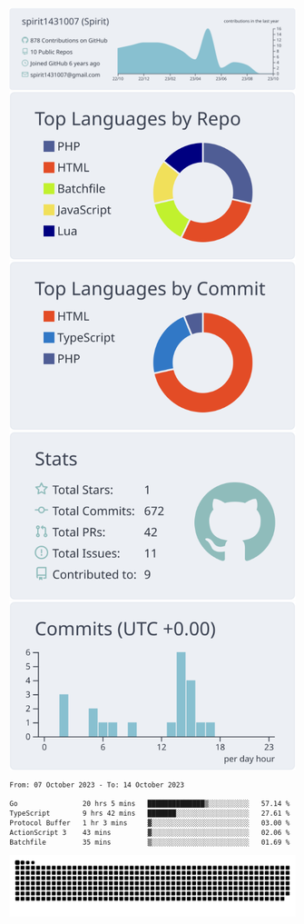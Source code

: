 [![](https://raw.githubusercontent.com/spirit1431007/spirit1431007/master/profile-summary-card-output/nord_bright/0-profile-details.svg)](https://git.io/spiritx)
[![](https://raw.githubusercontent.com/spirit1431007/spirit1431007/master/profile-summary-card-output/nord_bright/1-repos-per-language.svg)](https://git.io/spiritx) [![](https://raw.githubusercontent.com/spirit1431007/spirit1431007/master/profile-summary-card-output/nord_bright/2-most-commit-language.svg)](https://git.io/spiritx)
[![](https://raw.githubusercontent.com/spirit1431007/spirit1431007/master/profile-summary-card-output/nord_bright/3-stats.svg)](https://git.io/spiritx) [![](https://raw.githubusercontent.com/spirit1431007/spirit1431007/master/profile-summary-card-output/nord_bright/4-productive-time.svg)](https://git.io/spiritx)

<!--START_SECTION:waka-->

```txt
From: 07 October 2023 - To: 14 October 2023

Go                20 hrs 5 mins   ██████████████▒░░░░░░░░░░   57.14 %
TypeScript        9 hrs 42 mins   ███████░░░░░░░░░░░░░░░░░░   27.61 %
Protocol Buffer   1 hr 3 mins     ▓░░░░░░░░░░░░░░░░░░░░░░░░   03.00 %
ActionScript 3    43 mins         ▓░░░░░░░░░░░░░░░░░░░░░░░░   02.06 %
Batchfile         35 mins         ▒░░░░░░░░░░░░░░░░░░░░░░░░   01.69 %
```

<!--END_SECTION:waka-->

![contribution](https://github.com/spirit1431007/spirit1431007/blob/output/github-contribution-grid-snake.svg)
